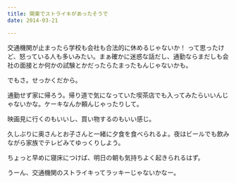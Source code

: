 ```yaml
---
title: 関東でストライキがあったそうで
date: 2014-03-21

---
```


交通機関が止まったら学校も会社も合法的に休めるじゃないか！
って思ったけど、怒っている人も多いみたい。まぁ確かに迷惑な話だし、通勤ならまだしも会社の面接とか何かの試験とかだったらたまったもんじゃないかも。

でもさ。せっかくだから。

通勤せず家に帰ろう。帰り道で気になっていた喫茶店でも入ってみたらいいんじゃないかな。ケーキなんか頼んじゃったりして。

映画見に行くのもいいし、買い物するのもいい感じ。

久しぶりに奥さんとお子さんと一緒に夕食を食べられるよ。夜はビールでも飲みながら家族でテレビみてゆっくりしよう。

ちょっと早めに寝床につけば、明日の朝も気持ちよく起きられるはず。


うーん、交通機関のストライキってラッキーじゃないかなー。
